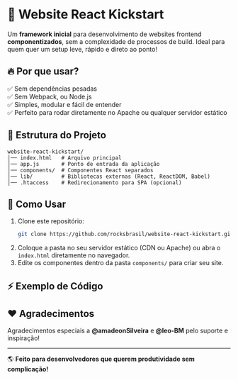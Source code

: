 # 🚀 Website React Kickstart

Um **framework inicial** para desenvolvimento de websites frontend **componentizados**, sem a complexidade de processos de build. Ideal para quem quer um setup leve, rápido e direto ao ponto!

## 🔥 Por que usar?
✅ Sem dependências pesadas  
✅ Sem Webpack, ou Node.js  
✅ Simples, modular e fácil de entender  
✅ Perfeito para rodar diretamente no Apache ou qualquer servidor estático  

## 📂 Estrutura do Projeto
```
website-react-kickstart/
│── index.html   # Arquivo principal
│── app.js       # Ponto de entrada da aplicação
│── components/  # Componentes React separados
│── lib/         # Bibliotecas externas (React, ReactDOM, Babel)
│── .htaccess    # Redirecionamento para SPA (opcional)
```

## 🚀 Como Usar
1. Clone este repositório:
   ```sh
   git clone https://github.com/rocksbrasil/website-react-kickstart.git
   ```
2. Coloque a pasta no seu servidor estático (CDN ou Apache) ou abra o `index.html` diretamente no navegador.
3. Edite os componentes dentro da pasta `components/` para criar seu site.

## ⚡ Exemplo de Código

## ❤️ Agradecimentos
Agradecimentos especiais a **@amadeonSilveira** e **@leo-BM** pelo suporte e inspiração!

---

🌎 **Feito para desenvolvedores que querem produtividade sem complicação!**
